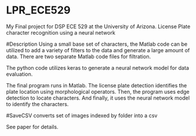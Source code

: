 # LPR_ECE529
My Final project for DSP ECE 529 at the University of Arizona. License Plate character recognition using a neural network

#Description
Using a small base set of characters, 
the Matlab code can be utilized to add a variety of filters
to the data and generate a large amount of data. 
There are two separate Matlab code files for filtration.

The python code utilizes keras to generate a neural 
network model for data evaluation.

The final program runs in Matlab. The license plate detection 
identifies the plate location using morphological operators. 
Then, the program uses edge detection to locate characters. 
And finally, it uses the neural network model to identify 
the characters.

#SaveCSV converts set of images indexed by folder into a csv

See paper for details.

